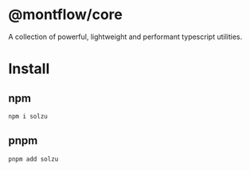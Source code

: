 # @montflow/core
A collection of powerful, lightweight and performant typescript utilities.

# Install
## npm
```
npm i solzu
```

## pnpm
```
pnpm add solzu
```